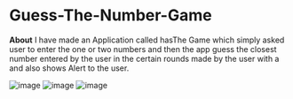 # Guess-The-Number-Game

**About**
I have made an Application called hasThe Game which simply asked user to enter the one or two numbers and then the app guess the closest number entered by the user in the certain rounds made by the user with a and also shows Alert to the user.

![image](https://github.com/user-attachments/assets/a567c99b-ac85-401c-aac7-d8c1b40f3ab8)
![image](https://github.com/user-attachments/assets/67b229be-edbb-4970-8843-f54d71c00533)
![image](https://github.com/user-attachments/assets/23e3ed6a-6300-4b14-9995-7b1c706439e7)

